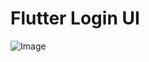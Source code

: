 # Flutter Login UI
![Image](https://scontent-dfw5-2.xx.fbcdn.net/v/t1.15752-9/101496099_2575986666049873_6368365841930518528_n.png?_nc_cat=107&_nc_sid=b96e70&_nc_ohc=FIbgyN-q640AX9BODDk&_nc_ht=scontent-dfw5-2.xx&oh=ce8c30137c3c84cad48e039e7c9d2f89&oe=5EF72D0A)


